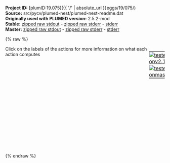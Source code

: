 **Project ID:** [plumID:19.075]({{ '/' | absolute_url }}eggs/19/075/)  
**Source:** src/pycv/plumed-nest/plumed-nest-readme.dat  
**Originally used with PLUMED version:** 2.5.2-mod  
**Stable:** [zipped raw stdout](plumed-nest-readme.dat.plumed.stdout.txt.zip) - [zipped raw stderr](plumed-nest-readme.dat.plumed.stderr.txt.zip) - [stderr](plumed-nest-readme.dat.plumed.stderr)  
**Master:** [zipped raw stdout](plumed-nest-readme.dat.plumed_master.stdout.txt.zip) - [zipped raw stderr](plumed-nest-readme.dat.plumed_master.stderr.txt.zip) - [stderr](plumed-nest-readme.dat.plumed_master.stderr)  

{% raw %}
<div style="width: 100%; float:left">
<div style="width: 90%; float:left" id="value_details_data/src/pycv/plumed-nest/plumed-nest-readme.dat"> Click on the labels of the actions for more information on what each action computes </div>
<div style="width: 10%; float:left"><table><tr><td style="padding:1px"><a href="plumed-nest-readme.dat.plumed.stderr"><img src="https://img.shields.io/badge/v2.10-passing-green.svg" alt="tested onv2.10" /></a></td></tr><tr><td style="padding:1px"><a href="plumed-nest-readme.dat.plumed_master.stderr"><img src="https://img.shields.io/badge/master-passing-green.svg" alt="tested onmaster" /></a></td></tr></table></div></div>
<pre style="width=97%;">
<span class="plumedtooltip" style="color:green">ENDPLUMED<span class="right">Terminate plumed input. <a href="https://www.plumed.org/doc-master/user-doc/html/_e_n_d_p_l_u_m_e_d.html" style="color:green">More details</a><i></i></span></span><span style="color:blue" class="comment">

This is a placeholder file. This PLUMED-NEST entry documents the PYCV
module, which provides the PYTHONCV and PYTHONFUNCTION actions. Since
the module requires compilation and linking, automated tests can not
be run against the official distributions.

Please refer to the following links:

 * Project page: https://giorginolab.github.io/plumed2-pycv/
 * Software: https://github.com/giorginolab/plumed2-pycv
 * Paper: http://doi.org/10.21105/joss.01773
</span></pre>
{% endraw %}
